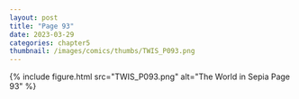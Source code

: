 ```yaml
---
layout: post
title: "Page 93"
date: 2023-03-29
categories: chapter5
thumbnail: /images/comics/thumbs/TWIS_P093.png
---
```


{% include figure.html src="TWIS_P093.png" alt="The World in Sepia Page 93" %}